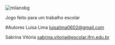 ![milanobg](https://user-images.githubusercontent.com/79111102/154814177-ef251c3a-d2e6-4fb6-b841-fcbadffb4424.jpg)

Jogo feito para um trabalho escolar

#Autores
Luísa Lima
luisalima0602@gmail.com

Sabrina Vitória
sabrina.vitoria@escolar.ifrn.edu.br
